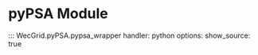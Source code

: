 # pyPSA Module

::: WecGrid.pyPSA.pypsa_wrapper
    handler: python
    options:
        show_source: true